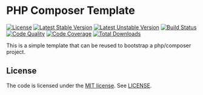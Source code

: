 # PHP Composer Template

[![License](https://poser.pugx.org/tomzx/%project-name%/license.svg)](https://packagist.org/packages/tomzx/%project-name%)
[![Latest Stable Version](https://poser.pugx.org/tomzx/%project-name%/v/stable.svg)](https://packagist.org/packages/tomzx/%project-name%)
[![Latest Unstable Version](https://poser.pugx.org/tomzx/%project-name%/v/unstable.svg)](https://packagist.org/packages/tomzx/%project-name%)
[![Build Status](https://img.shields.io/travis/tomzx/%project-name%.svg)](https://travis-ci.org/tomzx/%project-name%)
[![Code Quality](https://img.shields.io/scrutinizer/g/tomzx/%project-name%.svg)](https://scrutinizer-ci.com/g/tomzx/%project-name%/code-structure)
[![Code Coverage](https://img.shields.io/scrutinizer/coverage/g/tomzx/%project-name%.svg)](https://scrutinizer-ci.com/g/tomzx/%project-name%)
[![Total Downloads](https://img.shields.io/packagist/dt/tomzx/%project-name%.svg)](https://packagist.org/packages/tomzx/%project-name%)

This is a simple template that can be reused to bootstrap a php/composer project.

## License

The code is licensed under the [MIT license](http://choosealicense.com/licenses/mit/). See [LICENSE](LICENSE).